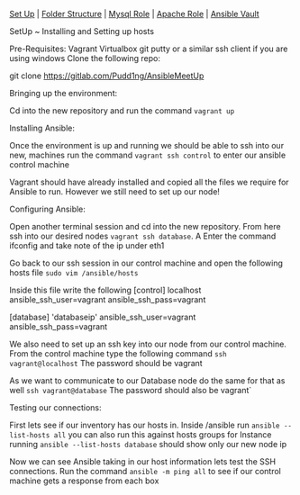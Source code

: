 [Set Up](doc/SetUp.md) | [Folder Structure](doc/lab-001.md) | [Mysql Role](doc/lab-002.md) | [Apache Role](doc/lab-003.md) | [Ansible Vault](doc/lab-004.md)

SetUp ~ Installing and Setting up hosts

Pre-Requisites:
Vagrant
Virtualbox
git
putty or a similar ssh client if you are using windows
Clone the following repo:

git clone https://gitlab.com/Pudd1ng/AnsibleMeetUp

Bringing up the environment:

Cd into the new repository and run the command `vagrant up`

Installing Ansible:

Once the environment is up and running we should be able to ssh into our new,
machines run the command `vagrant ssh control` to enter our ansible control
machine

Vagrant should have already installed and copied all the files we require for
Ansible to run. However we still need to set up our node!

Configuring Ansible:

Open another terminal session and cd into the new repository. From here ssh
into our desired nodes `vagrant ssh database`. A Enter the command ifconfig and
take note of the ip under eth1

Go back to our ssh session in our control machine and open the following hosts
file `sudo vim /ansible/hosts` 

Inside this file write the following
[control]
localhost ansible_ssh_user=vagrant ansible_ssh_pass=vagrant

[database]
'databaseip' ansible_ssh_user=vagrant ansible_ssh_pass=vagrant

We also need to set up an ssh key into our node from our control machine. From
the control machine type the following command `ssh vagrant@localhost`
The password should be vagrant

As we want to communicate to our Database node do the same for that as well 
`ssh vagrant@database`
The password should also be vagrant`

Testing our connections:

First lets see if our inventory has our hosts in. Inside /ansible run `ansible
--list-hosts all` you can also run this against hosts groups for Instance
running `ansible --list-hosts database` should show only our new node ip

Now we can see Ansible taking in our host information lets test the SSH
connections. Run the command `ansible -m ping all` to see if our control machine
gets a response from each box
